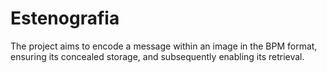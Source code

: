 # Estenografia

The project aims to encode a message within an image in the BPM format, ensuring its concealed storage, and subsequently enabling its retrieval.
